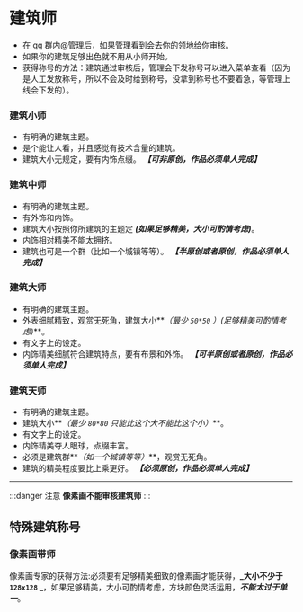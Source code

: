# 建筑师

- 在 qq 群内@管理后，如果管理看到会去你的领地给你审核。
- 如果你的建筑足够出色就不用从小师开始。
- 获得称号的方法：建筑通过审核后，管理会下发称号可以进入菜单查看（因为是人工发放称号，所以不会及时给到称号，没拿到称号也不要着急，等管理上线会下发的）。

### 建筑小师
- 有明确的建筑主题。
- 是个能让人看，并且感觉有技术含量的建筑。
- 建筑大小无规定，要有内饰点缀。
  **_【可非原创，作品必须单人完成】_**

### 建筑中师
- 有明确的建筑主题。
- 有外饰和内饰。
- 建筑大小按照你所建筑的主题定 **_(如果足够精美，大小可酌情考虑)_**。
- 内饰相对精美不能太拥挤。
- 建筑也可是一个群（比如一个城镇等等）。
  **_【半原创或者原创，作品必须单人完成】_**

### 建筑大师
- 有明确的建筑主题。
- 外表细腻精致，观赏无死角，建筑大小**_（最少 `50*50` ）(足够精美可酌情考虑)_**。
- 有文字上的设定。
- 内饰精美细腻符合建筑特点，要有布景和外饰。
  **_【可半原创或者原创，作品必须单人完成】_**

### 建筑天师
- 有明确的建筑主题。
- 建筑大小**_（最少 `80*80` 只能比这个大不能比这个小）_**。
- 有文字上的设定。
- 内饰精美夺人眼球，点缀丰富。
- 必须是建筑群**_（如一个城镇等等）_**，观赏无死角。
- 建筑的精美程度要比上乘更好。
  **_【必须原创，作品必须单人完成】_**

---

:::danger 注意
**像素画不能审核建筑师**
:::

## 特殊建筑称号

### 像素画带师
像素画专家的获得方法:必须要有足够精美细致的像素画才能获得，**_大小不少于 `128x128` _**，如果足够精美，大小可酌情考虑，方块颜色灵活运用，**_不能太过于单一_**。